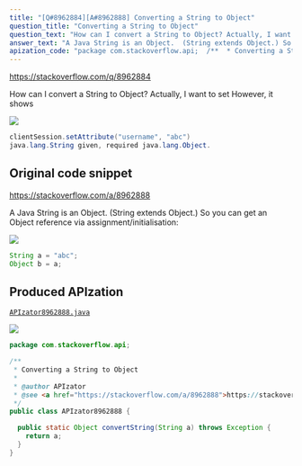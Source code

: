 ```yaml
---
title: "[Q#8962884][A#8962888] Converting a String to Object"
question_title: "Converting a String to Object"
question_text: "How can I convert a String to Object? Actually, I want to set However, it shows"
answer_text: "A Java String is an Object.  (String extends Object.) So you can get an Object reference via assignment/initialisation:"
apization_code: "package com.stackoverflow.api;  /**  * Converting a String to Object  *  * @author APIzator  * @see <a href=\"https://stackoverflow.com/a/8962888\">https://stackoverflow.com/a/8962888</a>  */ public class APIzator8962888 {    public static Object convertString(String a) throws Exception {     return a;   } }"
---
```


https://stackoverflow.com/q/8962884

How can I convert a String to Object? Actually, I want to set
However, it shows


<div class="code-logo"><img src="/stackoverflow.png" /></div>

```java
clientSession.setAttribute("username", "abc")
java.lang.String given, required java.lang.Object.
```


## Original code snippet

https://stackoverflow.com/a/8962888

A Java String is an Object.  (String extends Object.)
So you can get an Object reference via assignment/initialisation:

<div class="code-logo"><img src="/stackoverflow.png" /></div>

```java
String a = "abc";
Object b = a;
```

## Produced APIzation

[`APIzator8962888.java`](https://github.com/blind-papers/apization-temp-data/raw/main/search/APIzator8962888.java)

<div class="code-logo"><img src="/apizator.png" /></div>

```java
package com.stackoverflow.api;

/**
 * Converting a String to Object
 *
 * @author APIzator
 * @see <a href="https://stackoverflow.com/a/8962888">https://stackoverflow.com/a/8962888</a>
 */
public class APIzator8962888 {

  public static Object convertString(String a) throws Exception {
    return a;
  }
}

```